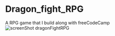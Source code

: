 # Dragon_fight_RPG
A RPG game that I build along with freeCodeCamp
![screenShot dragonFightRPG](https://github.com/matwal42083/Dragon_fight_RPG/assets/115494989/b72d1ab3-4a58-4a82-b88a-1e185aacb9b0)
